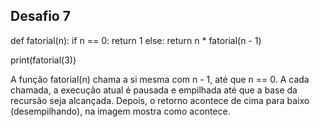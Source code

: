 ## Desafio 7


def fatorial(n):
	if n == 0:
    	return 1
	else:
    	return n * fatorial(n - 1)

print(fatorial(3))

A função fatorial(n) chama a si mesma com n - 1, até que n == 0. A cada chamada, a execução atual é pausada e empilhada até que a base da recursão seja alcançada. Depois, o retorno acontece de cima para baixo (desempilhando), na imagem mostra como acontece.

